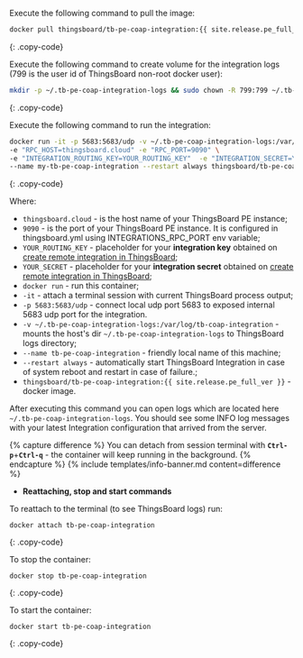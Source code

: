 Execute the following command to pull the image:

```bash
docker pull thingsboard/tb-pe-coap-integration:{{ site.release.pe_full_ver }}
```
{: .copy-code}

Execute the following command to create volume for the integration logs (799 is the user id of ThingsBoard non-root docker user):

```bash
mkdir -p ~/.tb-pe-coap-integration-logs && sudo chown -R 799:799 ~/.tb-pe-coap-integration-logs
```
{: .copy-code}

Execute the following command to run the integration:

```bash
docker run -it -p 5683:5683/udp -v ~/.tb-pe-coap-integration-logs:/var/log/tb-coap-integration  \
-e "RPC_HOST=thingsboard.cloud" -e "RPC_PORT=9090" \
-e "INTEGRATION_ROUTING_KEY=YOUR_ROUTING_KEY"  -e "INTEGRATION_SECRET=YOUR_SECRET" \
--name my-tb-pe-coap-integration --restart always thingsboard/tb-pe-coap-integration:{{ site.release.pe_full_ver }}
```
{: .copy-code}

Where: 
    
- `thingsboard.cloud` - is the host name of your ThingsBoard PE instance;
- `9090` - is the port of your ThingsBoard PE instance. It is configured in thingsboard.yml using INTEGRATIONS_RPC_PORT env variable;    
- `YOUR_ROUTING_KEY` - placeholder for your **integration key** obtained on [create remote integration in ThingsBoard](#create-remote-integration-in-thingsboard);
- `YOUR_SECRET` - placeholder for your **integration secret** obtained on [create remote integration in ThingsBoard](#create-remote-integration-in-thingsboard);
- `docker run`              - run this container;
- `-it`                     - attach a terminal session with current ThingsBoard process output;
- `-p 5683:5683/udp` - connect local udp port 5683 to exposed internal 5683 udp port for the integration.
- `-v ~/.tb-pe-coap-integration-logs:/var/log/tb-coap-integration`   - mounts the host's dir `~/.tb-pe-coap-integration-logs` to ThingsBoard logs directory;
- `--name tb-pe-coap-integration`             - friendly local name of this machine;
- `--restart always`        - automatically start ThingsBoard Integration in case of system reboot and restart in case of failure.;
- `thingsboard/tb-pe-coap-integration:{{ site.release.pe_full_ver }}`          - docker image.

After executing this command you can open logs which are located here `~/.tb-pe-coap-integration-logs`. 
You should see some INFO log messages with your latest Integration configuration that arrived from the server.

{% capture difference %}
You can detach from session terminal with **`Ctrl-p`**+**`Ctrl-q`** - the container will keep running in the background.
{% endcapture %}
{% include templates/info-banner.md content=difference %}

- **Reattaching, stop and start commands**

To reattach to the terminal (to see ThingsBoard logs) run:

```
docker attach tb-pe-coap-integration
```
{: .copy-code}

To stop the container:

```
docker stop tb-pe-coap-integration
```
{: .copy-code}

To start the container:

```
docker start tb-pe-coap-integration
```
{: .copy-code}